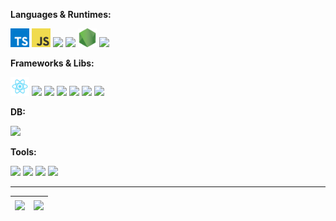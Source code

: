 **Languages & Runtimes:**  

<code><img height="30" src="https://raw.githubusercontent.com/github/explore/80688e429a7d4ef2fca1e82350fe8e3517d3494d/topics/typescript/typescript.png"></code>
<code><img height="30" src="https://raw.githubusercontent.com/github/explore/80688e429a7d4ef2fca1e82350fe8e3517d3494d/topics/javascript/javascript.png"></code>
<code><img height="30" src="https://www.freepnglogos.com/uploads/html5-logo-png/html5-logo-html-logo-0.png"></code>
<code><img height="30" src="https://upload.wikimedia.org/wikipedia/commons/thumb/6/62/CSS3_logo.svg/240px-CSS3_logo.svg.png"></code>
<code><img height="30" src="https://raw.githubusercontent.com/github/explore/80688e429a7d4ef2fca1e82350fe8e3517d3494d/topics/nodejs/nodejs.png"></code>
<code><img height="30" src="https://iconape.com/wp-content/files/hq/370977/svg/370977.svg"></code>

**Frameworks & Libs:**

<code><img height="30" src="https://raw.githubusercontent.com/github/explore/80688e429a7d4ef2fca1e82350fe8e3517d3494d/topics/react/react.png"></code>
<code><img height="30" src="https://w7.pngwing.com/pngs/643/143/png-transparent-nextjs-hd-logo-thumbnail.png"></code>
<code><img height="30" src="https://iconape.com/wp-content/files/mc/370910/svg/370910.svg"></code>
<code><img height="30" src="https://w7.pngwing.com/pngs/545/451/png-transparent-node-js-express-js-javascript-solution-stack-web-application-others-angle-text-rectangle-thumbnail.png"></code>
<code><img height="30" src="https://iconape.com/wp-content/files/dx/352988/png/jest-logo.png"></code>
<code><img height="30" src="https://www.pngfind.com/pngs/m/430-4309574_mongoose-js-logo.png"></code>
<code><img height="30" src="https://w7.pngwing.com/pngs/57/376/png-transparent-d3-js-javascript-library-data-visualization-tips-miscellaneous-text-trademark-thumbnail.png"></code>

**DB:**  

<code><img height="30" src="https://icon2.cleanpng.com/20180403/rww/kisspng-mongodb-node-js-npm-open-source-model-angularjs-leaf-5ac44d9eb3d294.1874788615228143667366.jpg"></code>

**Tools:**  

<code><img height="30" src="https://cdn-icons-png.flaticon.com/512/5968/5968705.png"></code>
<code><img height="30" src="https://iconape.com/wp-content/files/an/371180/svg/371180.svg"></code>
<code><img height="30" src="https://iconape.com/wp-content/png_logo_vector/visual-studio-code.png"></code>
<code><img height="30" src="https://w7.pngwing.com/pngs/657/442/png-transparent-adobe-brand-brands-logo-logos-photoshop-logos-brands-icon-thumbnail.png"></code>
****

| <a><img align="center" src="https://github-readme-stats.vercel.app/api?username=TimCrooker&count_private=true&show_icons=true" /></a> | <a><img align="center" src="https://github-readme-stats.vercel.app/api/top-langs/?username=TimCrooker&layout=compact" /></a> |
| - | - |

